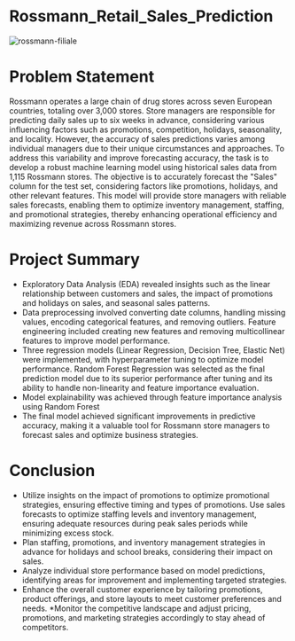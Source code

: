 # Rossmann_Retail_Sales_Prediction

![rossmann-filiale](https://github.com/Bhagyasri00/Sales_Prediction/assets/142825445/917fe920-0c39-4582-88cd-92a27a766db0)

#  Problem Statement

Rossmann operates a large chain of drug stores across seven European countries, totaling over 3,000 stores. Store managers are responsible for predicting daily sales up to six weeks in advance, considering various influencing factors such as promotions, competition, holidays, seasonality, and locality. However, the accuracy of sales predictions varies among individual managers due to their unique circumstances and approaches. To address this variability and improve forecasting accuracy, the task is to develop a robust machine learning model using historical sales data from 1,115 Rossmann stores. The objective is to accurately forecast the "Sales" column for the test set, considering factors like promotions, holidays, and other relevant features. This model will provide store managers with reliable sales forecasts, enabling them to optimize inventory management, staffing, and promotional strategies, thereby enhancing operational efficiency and maximizing revenue across Rossmann stores.

# Project Summary

*  Exploratory Data Analysis (EDA) revealed insights such as the linear relationship between customers and sales, the impact of promotions and holidays on sales, and seasonal sales patterns.
*  Data preprocessing involved converting date columns, handling missing values, encoding categorical features, and removing outliers.
Feature engineering included creating new features and removing multicollinear features to improve model performance.
*  Three regression models (Linear Regression, Decision Tree, Elastic Net) were implemented, with hyperparameter tuning to optimize model performance.
Random Forest Regression was selected as the final prediction model due to its superior performance after tuning and its ability to handle non-linearity and feature importance evaluation.
*  Model explainability was achieved through feature importance analysis using Random Forest
*  The final model achieved significant improvements in predictive accuracy, making it a valuable tool for Rossmann store managers to forecast sales and optimize business strategies.

# Conclusion

*  Utilize insights on the impact of promotions to optimize promotional strategies, ensuring effective timing and types of promotions.
Use sales forecasts to optimize staffing levels and inventory management, ensuring adequate resources during peak sales periods while minimizing excess stock.
*  Plan staffing, promotions, and inventory management strategies in advance for holidays and school breaks, considering their impact on sales.
*  Analyze individual store performance based on model predictions, identifying areas for improvement and implementing targeted strategies.
*  Enhance the overall customer experience by tailoring promotions, product offerings, and store layouts to meet customer preferences and needs.
*Monitor the competitive landscape and adjust pricing, promotions, and marketing strategies accordingly to stay ahead of competitors.

